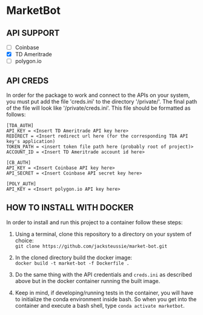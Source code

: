 # MarketBot

## API SUPPORT

* [ ] Coinbase
* [x] TD Ameritrade
* [ ] polygon.io

## API CREDS

In order for the package to work and connect to the APIs on
your system, you must put add the file 'creds.ini' to the directory
'/private/'. The final path of the file will look like '/private/creds.ini'. This file should be formatted as follows:
```
[TDA_AUTH]
API_KEY = <Insert TD Ameritrade API key here>
REDIRECT = <Insert redirect url here (for the corresponding TDA API key's application)
TOKEN_PATH = <insert token file path here (probably root of project)>
ACCOUNT_ID = <Insert TD Ameritrade account id here>

[CB_AUTH]
API_KEY = <Insert Coinbase API key here>
API_SECRET = <Insert Coinbase API secret key here>

[POLY_AUTH]
API_KEY = <Insert polygon.io API key here>
```

## HOW TO INSTALL WITH DOCKER

In order to install and run this project to a container follow these steps:

1. Using a terminal, clone this repository to a directory on your system of choice: \
```git clone https://github.com/jacksteussie/market-bot.git```

2. In the cloned directory build the docker image: \
```docker build -t market-bot -f Dockerfile .```

3. Do the same thing with the API credentials and ```creds.ini``` as described above but in the docker container running the built image.
   
4. Keep in mind, if developing/running tests in the container, you will have to initialize the conda environment inside bash. So when you get into the container and execute a bash shell, type ```conda activate marketbot```.